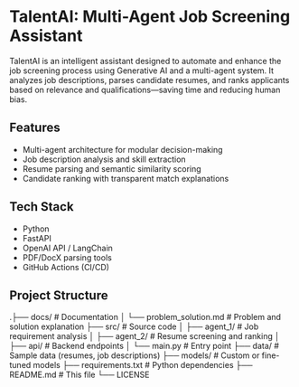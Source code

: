 # TalentAI: Multi-Agent Job Screening Assistant

TalentAI is an intelligent assistant designed to automate and enhance the job screening process using Generative AI and a multi-agent system. It analyzes job descriptions, parses candidate resumes, and ranks applicants based on relevance and qualifications—saving time and reducing human bias.

## Features
- Multi-agent architecture for modular decision-making
- Job description analysis and skill extraction
- Resume parsing and semantic similarity scoring
- Candidate ranking with transparent match explanations

## Tech Stack
- Python
- FastAPI
- OpenAI API / LangChain
- PDF/DocX parsing tools
- GitHub Actions (CI/CD)

## Project Structure
.├── docs/                     # Documentation │   └── problem_solution.md   # Problem and solution explanation ├── src/                      # Source code │   ├── agent_1/              # Job requirement analysis │   ├── agent_2/              # Resume screening and ranking │   ├── api/                  # Backend endpoints │   └── main.py               # Entry point ├── data/                     # Sample data (resumes, job descriptions) ├── models/                   # Custom or fine-tuned models ├── requirements.txt          # Python dependencies ├── README.md                 # This file └── LICENSE
